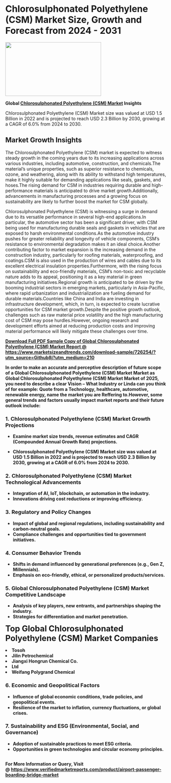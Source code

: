 <H1>Chlorosulphonated Polyethylene (CSM) Market Size, Growth and Forecast from 2024 - 2031</H1><img class="aligncenter size-medium wp-image-584254" src="https://thirdeyenews.in/wp-content/uploads/2024/09/Global-Market-Research-300x168.jpeg" alt="" width="300" height="168" /><p><strong>Global&nbsp;<a href="https://www.marketsizeandtrends.com/download-sample/726254/?utm_source=Github8j?utm_medium=210">Chlorosulphonated Polyethylene (CSM) Market</a> Insights</strong></p><p>Chlorosulphonated Polyethylene (CSM) Market size was valued at USD 1.5 Billion in 2022 and is projected to reach USD 2.3 Billion by 2030, growing at a CAGR of 6.0% from 2024 to 2030.</p><p><h2>Market Growth Insights</h2> <p>The Chlorosulphonated Polyethylene (CSM) market is expected to witness steady growth in the coming years due to its increasing applications across various industries, including automotive, construction, and chemicals.The material’s unique properties, such as superior resistance to chemicals, ozone, and weathering, along with its ability to withstand high temperatures, make it highly suitable for demanding applications like seals, gaskets, and hoses.The rising demand for CSM in industries requiring durable and high-performance materials is anticipated to drive market growth.Additionally, advancements in manufacturing processes and a growing focus on sustainability are likely to further boost the market for CSM globally.</p> <p><strong><a href="#"></a></strong></p> <p>Chlorosulphonated Polyethylene (CSM) is witnessing a surge in demand due to its versatile performance in several high-end applications.In particular, the automotive sector has been a significant driver, with CSM being used for manufacturing durable seals and gaskets in vehicles that are exposed to harsh environmental conditions.As the automotive industry pushes for greater reliability and longevity of vehicle components, CSM’s resistance to environmental degradation makes it an ideal choice.Another contributing factor to market expansion is the increasing demand in the construction industry, particularly for roofing materials, waterproofing, and coatings.CSM is also used in the production of wires and cables due to its excellent electrical insulation properties.Furthermore, with the rising focus on sustainability and eco-friendly materials, CSM’s non-toxic and recyclable nature adds to its appeal, positioning it as a key material in green manufacturing initiatives.Regional growth is anticipated to be driven by the booming industrial sectors in emerging markets, particularly in Asia-Pacific, where rapid urbanization and industrialization are fueling demand for durable materials.Countries like China and India are investing in infrastructure development, which, in turn, is expected to create lucrative opportunities for CSM market growth.Despite the positive growth outlook, challenges such as raw material price volatility and the high manufacturing cost of CSM may pose hurdles.However, ongoing research and development efforts aimed at reducing production costs and improving material performance will likely mitigate these challenges over time.</p> <p><strong><a href="#"></p><p><span class=""><strong>Download Full PDF Sample Copy of Global Chlorosulphonated Polyethylene (CSM) Market Report</strong> @ <a href="https://www.marketsizeandtrends.com/download-sample/726254/?utm_source=Github8j?utm_medium=210" target="_blank">https://www.marketsizeandtrends.com/download-sample/726254/?utm_source=Github8j?utm_medium=210</a></span></p><p>In order to make an accurate and perceptive description of future scope of a Global&nbsp;Chlorosulphonated Polyethylene (CSM) Market Market as Global&nbsp;Chlorosulphonated Polyethylene (CSM) Market Market of 2025, you need to describe a clear Vision &ndash; What Industry or Linda can you think of for example: Quote from a Technology, healthcare, automotive, renewable energy, name the market you are Reffering to.However, some general trends and factors usually impact market reports and their future outlook include:</p><h3>1.&nbsp;<strong>Chlorosulphonated Polyethylene (CSM) Market Growth Projections</strong></h3><ul><li>Examine market size trends, revenue estimates and CAGR (Compounded Annual Growth Rate) projections.</li><li><p>Chlorosulphonated Polyethylene (CSM) Market size was valued at USD 1.5 Billion in 2022 and is projected to reach USD 2.3 Billion by 2030, growing at a CAGR of 6.0% from 2024 to 2030.</p></li></ul><h3>2.&nbsp;<strong>Chlorosulphonated Polyethylene (CSM) Market Technological Advancements</strong></h3><ul><li>Integration of AI, IoT, blockchain, or automation in the industry.</li><li>Innovations driving cost reductions or improving efficiency.</li></ul><h3>3.&nbsp;<strong>Regulatory and Policy Changes</strong></h3><ul><li>Impact of global and regional regulations, including sustainability and carbon-neutral goals.</li><li>Compliance challenges and opportunities tied to government initiatives.</li></ul><h3>4.&nbsp;<strong>Consumer Behavior Trends</strong></h3><ul><li>Shifts in demand influenced by generational preferences (e.g., Gen Z, Millennials).</li><li>Emphasis on eco-friendly, ethical, or personalized products/services.</li></ul><h3>5.&nbsp;<strong>Global Chlorosulphonated Polyethylene (CSM) Market Competitive Landscape</strong></h3><ul><li>Analysis of key players, new entrants, and partnerships shaping the industry.</li><li>Strategies for differentiation and market penetration.</li></ul><p data-pm-slice="1 1 []"><span style="color: inherit; font-family: inherit; font-size: 25px;">Top Global Chlorosulphonated Polyethylene (CSM) Market Companies</span></p><div class="" data-test-id=""><p><li>Tosoh</li><li> Jilin Petrochemical</li><li> Jiangxi Hongrun Chemical Co.</li><li> Ltd</li><li> Weifang Polygrand Chemical</li></p></div><h3>6.&nbsp;<strong>Economic and Geopolitical Factors</strong></h3><ul><li>Influence of global economic conditions, trade policies, and geopolitical events.</li><li>Resilience of the market to inflation, currency fluctuations, or global crises.</li></ul><h3>7.&nbsp;<strong>Sustainability and ESG (Environmental, Social, and Governance)</strong></h3><ul><li>Adoption of sustainable practices to meet ESG criteria.</li><li>Opportunities in green technologies and circular economy principles.</li></ul><h2><strong style="font-size: 14px;">For More Information or Query, Visit @&nbsp;</strong><a style="background-color: #ffffff; font-size: 14px;" href="https://www.marketsizeandtrends.com/report/chlorosulphonated-polyethylene-csm-market/" target="_blank">https://www.verifiedmarketreports.com/product/airport-passenger-boarding-bridge-market</a></h2>